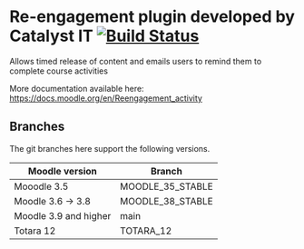 # Re-engagement plugin developed by Catalyst IT [![Build Status](https://travis-ci.org/catalyst/moodle-mod_reengagement.png?branch=master)](https://travis-ci.org/catalyst/moodle-mod_reengagement)

Allows timed release of content and emails users to remind them to complete course activities

More documentation available here: https://docs.moodle.org/en/Reengagement_activity

Branches
--------
The git branches here support the following versions.

| Moodle version     | Branch      |
| ----------------- | ----------- |
| Mooodle 3.5   | MOODLE_35_STABLE |
| Moodle 3.6 -> 3.8 | MOODLE_38_STABLE |
| Moodle 3.9 and higher | main |
| Totara 12 | TOTARA_12 |

